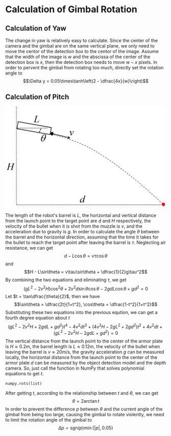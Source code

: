 # Calculation of Gimbal Rotation

## Calculation of Yaw

The change in yaw is relatively easy to calculate. Since the center of the camera and the gimbal are on the same vertical plane, we only need to move the centor of the detection box to the centor of the image. Assume that the width of the image is $w$ and the abscissa of the center of the detection box is $x$, then the detection box needs to move $w-x$ pixels. In order to pervent the gimbal from rotating too much, directly set the rotation angle to $$\Delta y = 0.05\times\tanh\left(2 - \dfrac{4x}{w}\right)$$

## Calculation of Pitch

![oblique throwing motion](shoot.jpg)

The length of the robot's barrel is $L$, the horizontal and vertical distance from the launch point to the target point are $d$ and $H$ respectively, the velocity of the bullet when it is shot from the muzzle is $v$, and the acceleration due to gravity is $g$. In order to calculate the angle $\theta$ between the barrel and the horizontal direction, assuming that the time it takes for the bullet to reach the target point after leaving the barrel is $\tau$. Neglecting air resistance, we can get $$d - L\cos\theta = v\tau\cos\theta$$ and $$H - L\sin\theta = v\tau\sin\theta + \dfrac{1}{2}g\tau^2$$ By combining the two equations and eliminating $\tau$, we get $$\left(gL^2 - 2v^2H\right)\cos^2\theta + 2v^2d\sin\theta\cos\theta - 2gdL\cos\theta + gd^2 = 0$$ Let $t = \tan\dfrac{\theta}{2}$, then we have $$\sin\theta = \dfrac{2t}{1+t^2}, \cos\theta = \dfrac{1-t^2}{1+t^2}$$ Substituting these two equations into the previous eqution, we can get a fourth degree equation about $t$ $$\left(gL^2 - 2v^2H + 2gdL + gd^2\right)t^4 - 4v^2dt^3 + \left(4v^2H - 2gL^2 + 2gd^2\right)t^2 + 4v^2dt + \left(gL^2 - 2v^2H - 2gdL + gd^2\right) = 0$$ The vertical distance from the launch point to the center of the armor plate is $H \approx 0.2\mathrm m$, the barrel length is $L \approx 0.12\mathrm m$, the velocity of the bullet when leaving the barrel is $v \approx 20\mathrm{m/s}$, the gravity acceleration $g$ can be measured locally, the horizontal distance from the launch point to the center of the armor plate $d$ can be measured by the object detection model and the depth camera. So, just call the function in NumPy that solves polynomial equations to get $t$.

```
numpy.rots(list)
```

After getting $t$, according to the relationship between $t$ and $\theta$, we can get $$\theta = 2\arctan t$$ In order to prevent the difference $p$ between $\theta$ and the current angle of the gimbal from being too large, causing the gimbal to rotate violently, we need to limit the rotation angle of the gimbal to $$\Delta p = \mathrm{sgn}\left(p\right)\min\lbrace|p|, 0.05\rbrace$$
